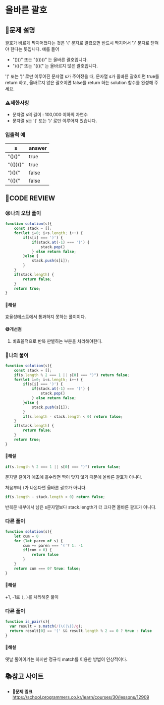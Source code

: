 # 올바른 괄호

## **📝문제 설명**

괄호가 바르게 짝지어졌다는 것은 '(' 문자로 열렸으면 반드시 짝지어서 ')' 문자로 닫혀야 한다는 뜻입니다. 예를 들어

- "()()" 또는 "(())()" 는 올바른 괄호입니다.
- ")()(" 또는 "(()(" 는 올바르지 않은 괄호입니다.

'(' 또는 ')' 로만 이루어진 문자열 s가 주어졌을 때, 문자열 s가 올바른 괄호이면 true를 return 하고, 올바르지 않은 괄호이면 false를 return 하는 solution 함수를 완성해 주세요.

### **⚠제한사항**

- 문자열 s의 길이 : 100,000 이하의 자연수
- 문자열 s는 '(' 또는 ')' 로만 이루어져 있습니다.

### **입출력 예**

| s        | answer |
| -------- | ------ |
| "()()"   | true   |
| "(())()" | true   |
| ")()("   | false  |
| "(()("   | false  |

## **🧐CODE REVIEW**

### **😫나의 오답 풀이**

```js
function solution(s){
    const stack = [];
    for(let i=0; i<s.length; i++) {
        if(s[i] === ')') {
            if(stack.at(-1) === '(') {
                stack.pop()
            } else return false;
        }else {
            stack.push(s[i]);
        }
    }
    if(stack.length) {
        return false;
    }
    return true;
}
```

#### **📝해설**

효율성테스트에서 통과하지 못하는 풀이이다.

#### **😅개선점**

1. 비효율적으로 반복 판별하는 부분을 처리해야한다.

### **🧾나의 풀이**

```js
function solution(s){
    const stack = [];
    if(s.length % 2 === 1 || s[0] === ")") return false;
    for(let i=0; i<s.length; i++) {
        if(s[i] === ')') {
            if(stack.at(-1) === '(') {
                stack.pop()
            } else return false;
        }else {
            stack.push(s[i]);
        }
        if(s.length - stack.length < 0) return false;
    }
    if(stack.length) {
        return false;
    }
    return true;
}
```

#### **📝해설**

```js
if(s.length % 2 === 1 || s[0] === ")") return false;
```

문자열 길이가 애초에 홀수라면 짝이 맞지 않기 때문에 올바른 괄호가 아니다.

처음부터 `)`가 나온다면 올바른 괄호가 아니다.

```js
if(s.length - stack.length < 0) return false;
```

반복문 내부에서 남은 s문자열보다 stack.length가 더 크다면 올바른 괄호가 아니다.

### **다른 풀이**

```js
function solution(s){
    let cum = 0
    for (let paren of s) {
        cum += paren === '('? 1: -1
        if(cum < 0) {
            return false
        }
    }
    return cum === 0? true: false;
}
```

#### **📝해설**

+1, -1로 `(`, `)`를 처리해준 풀이

### **다른 풀이**

```js
function is_pair(s){
  var result = s.match(/(\(|\))/g);
  return result[0] == '(' && result.length % 2 == 0 ? true : false
}
```

#### **📝해설**

옛날 풀이이기는 하지만 정규식 match를 이용한 방법이 인상적이다.

## 📚참고 사이트

- **🔗문제 링크**<br/>
https://school.programmers.co.kr/learn/courses/30/lessons/12909
